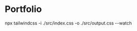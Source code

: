 # Portfolio

<!-- Run tailwind css for the project -->
npx tailwindcss -i ./src/index.css -o ./src/output.css --watch